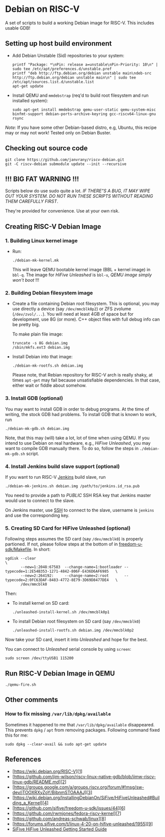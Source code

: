 # Debian on RISC-V

A set of scripts to build a working Debian image for RISC-V. This  includes
usable GDB!

## Setting up host build environment

* Add Debian Unstable (Sid) repositories to your system:

      printf "Package: *\nPin: release a=unstable\nPin-Priority: 10\n" | sudo tee /etc/apt/preferences.d/unstable.pref      
      printf "deb http://ftp.debian.org/debian unstable main\ndeb-src http://ftp.debian.org/debian unstable main\n" | sudo tee /etc/apt/sources.list.d/unstable.list
      apt-get update

* Install QEMU and `mmdebstrap` (req'd to build root filesystem and run installed system):

      sudo apt-get install mmdebstrap qemu-user-static qemu-system-misc binfmt-support debian-ports-archive-keyring gcc-riscv64-linux-gnu rsync

*Note:* If you have some other Debian-based distro, e.g, Ubuntu, this recipe may
or may not work! Tested only on Debian Buster.

## Checking out source code

```
git clone https://github.com/janvrany/riscv-debian.git
git -C riscv-debian submodule update --init --recursive
```

## !!! BIG FAT WARNING !!!

Scripts below do use sudo quite a lot. *IF THERE"S A BUG, IT MAY WIPE OUT 
YOUR SYSTEM*. *DO NOT RUN THESE SCRIPTS WITHOUT READING THEM CAREFULLY FIRST*. 

They're provided for convenience. Use at your own risk.

## Creating RISC-V Debian Image

### 1. Building Linux kernel image

* Run:

  ```
  ./debian-mk-kernel.mk
  ```

  This will leave QEMU bootable kernel image (BBL + kernel image) in `bbl-q`.
  The image for *HiFive Unleashed* is `bbl-u`, *QEMU image simply won't boot*
  !!!

### 2. Building Debian filesystem image

* Create a file containing Debian root filesystem. This is optional, you may use
  directly a device (say `/dev/mmcblk0p2`) or ZFS zvolume (`/dev/zvol/...`). You
  will need at least 4GB of space but for development, use 8G (or more). C++
  object files with full debug info can be pretty big.

  To make plain file image:

  ```
  truncate -s 8G debian.img
  /sbin/mkfs.ext3 debian.img
  ```

* Install Debian into that image:

  ```
  ./debian-mk-rootfs.sh debian.img

  ```

  Please note, that Rebian repository for RISC-V arch is really shaky, at times
  `apt-get` may fail because unsatisfiable dependencies. In that case, either
  wait or fiddle about somehow.

### 3. Install GDB (optional)

You may want to install GDB in order to debug programs. At the time of writing,
the stock GDB had problems. To install GDB that is known to work, run


```
./debian-mk-gdb.sh debian.img
```

Note, that this may (will) take a lot, lot of time when using QEMU. If you
intend to use Debian on real hardware, e.g., *HiFive Unleashed*, you may want to
compile GDB manually there. To do so, follow the steps in `./debian-mk-gdb.sh`
script.

### 4. Install Jenkins build slave support (optional)

If you want to run RISC-V [Jenkins][11] build slave, run

```
./debian-mk-jenkins.sh debian.img /path/to/jenkins.id_rsa.pub
```

You need to provide a path to *PUBLIC* SSH RSA key that Jenkins master would use
to connect to the slave.

On Jenkins master, use [SSH][12] to connect to the slave, username is `jenkins` and use
the corresponding key.

### 5. Creating SD Card for HiFive Unleashed (optional)

Following steps assumes the SD card (say `/dev/mmcblk0`) is properly partioned. 
If not, please follow steps at the bottom of in [freedom-u-sdk/Makefile][5]. 
In short:

```
sgdisk --clear                                                                                            \
       --new=1:2048:67583  --change-name=1:bootloader --typecode=1:2E54B353-1271-4842-806F-E436D6AF6985   \
       --new=2:264192:     --change-name=2:root       --typecode=2:0FC63DAF-8483-4772-8E79-3D69D8477DE4   \
       /dev/mmcblk0
```

Then:

* To install kernel on SD card:

  ```
  ./unleashed-install-kernel.sh /dev/mmcblk0p1
  ```

* To install Debian root filesystem on SD card (say `/dev/mmcblk0`)

  ```
  ./unleashed-install-rootfs.sh debian.img /dev/mmcblk0p2
  ```
Now take your SD card, insert it into *Unleashed* and hope for the best.

You can connect to *Unleashed* serial console by using `screen`:
```
sudo screen /dev/ttyUSB1 115200
```

## Run RISC-V Debian Image in QEMU

```
./qemu-fire.sh
```

## Other comments

### How to fix missing `/var/lib/dpkg/available`

Sometimes it happened to me that `/var/lib/dpkg/available` disappeared.
This prevents `dpkg` / `apt` from removing packages. Following command
fixed this for me:

```
sudo dpkg --clear-avail && sudo apt-get update
```

## References
* [https://wiki.debian.org/RISC-V][1]
* [https://github.com/jim-wilson/riscv-linux-native-gdb/blob/jimw-riscv-linux-gdb/README.md][2]
* [https://groups.google.com/a/groups.riscv.org/forum/#!msg/sw-dev/jTOOXRXyZoY/BibnmSTOAAAJ][3]
* [https://wiki.debian.org/InstallingDebianOn/SiFive/HiFiveUnleashed#Building_a_Kernel][4]
* [https://github.com/sifive/freedom-u-sdk/issues/44][6]
* [https://github.com/rwmjones/fedora-riscv-kernel][7]
* [https://github.com/andreas-schwab/linux][8]
* [https://forums.sifive.com/t/linux-4-20-on-hifive-unleashed/1955][9]
* [SiFive HiFive Unleashed Getting Started Guide][10]

[1]: https://wiki.debian.org/RISC-V
[2]: https://github.com/jim-wilson/riscv-linux-native-gdb/blob/jimw-riscv-linux-gdb/README.md
[3]: https://groups.google.com/a/groups.riscv.org/forum/#!msg/sw-dev/jTOOXRXyZoY/BibnmSTOAAAJ
[4]: https://wiki.debian.org/InstallingDebianOn/SiFive/HiFiveUnleashed#Building_a_Kernel
[5]: https://github.com/sifive/freedom-u-sdk/blob/a938cf74b958cee13bdd2f9c9945297f744a2109/Makefile#L228
[6]: https://github.com/sifive/freedom-u-sdk/issues/44
[7]: https://github.com/rwmjones/fedora-riscv-kernel
[8]: https://github.com/andreas-schwab/linux
[9]: https://forums.sifive.com/t/linux-4-20-on-hifive-unleashed/1955
[10]: https://sifive.cdn.prismic.io/sifive%2Ffa3a584a-a02f-4fda-b758-a2def05f49f9_hifive-unleashed-getting-started-guide-v1p1.pdf
[11]: https://jenkins.io/
[12]: https://wiki.jenkins.io/display/JENKINS/SSH+Slaves+plugin

